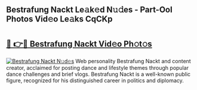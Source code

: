 ## Bestrafung Nackt Le𝚊k𝚎d N𝚞𝚍es - Part-OoI Photos Vid𝚎o Le𝚊ks CqCKp

# <h2><a href="http://fb92xw.evod.top/?m=Bestrafung+Nackt">🔗 👉🔴 Bestrafung Nackt Vid𝚎o Ph𝚘t𝚘s</a></h2>

[![Bestrafung Nackt N𝚞d𝚎s](https://i.imgur.com/8V9OHl7.gif)](http://fb92xw.evod.top/?m=Bestrafung+Nackt)
Web personality Bestrafung Nackt and content creator, acclaimed for posting dance and lifestyle themes through popular dance challenges and brief vlogs. Bestrafung Nackt is a well-known public figure, recognized for his distinguished career in politics and diplomacy. 
